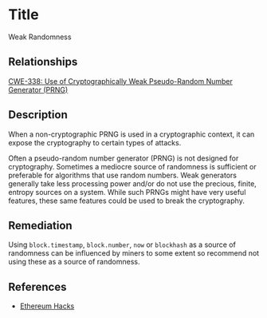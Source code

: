 # Title
Weak Randomness

## Relationships
[CWE-338: Use of Cryptographically Weak Pseudo-Random Number Generator (PRNG)](https://cwe.mitre.org/data/definitions/338.html)

## Description
When a non-cryptographic PRNG is used in a cryptographic context, it can expose the cryptography to certain types of attacks.

Often a pseudo-random number generator (PRNG) is not designed for cryptography. Sometimes a mediocre source of randomness is sufficient or preferable for algorithms that use random numbers. Weak generators generally take less processing power and/or do not use the precious, finite, entropy sources on a system. While such PRNGs might have very useful features, these same features could be used to break the cryptography.

## Remediation
Using `block.timestamp`, `block.number`, `now` or `blockhash` as a source of randomness can be influenced by miners to some extent so recommend not using these as a source of randomness.

## References
* [Ethereum Hacks](https://medium.com/coinmonks/attack-on-pseudo-random-number-generator-prng-used-in-cryptogs-an-ethereum-cve-2018-14715-f63a51ac2eb9)
